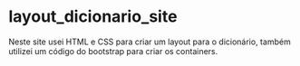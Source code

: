 # layout_dicionario_site
Neste site usei HTML e CSS para criar um layout para o dicionário, também utilizei um código do bootstrap para criar os containers.
